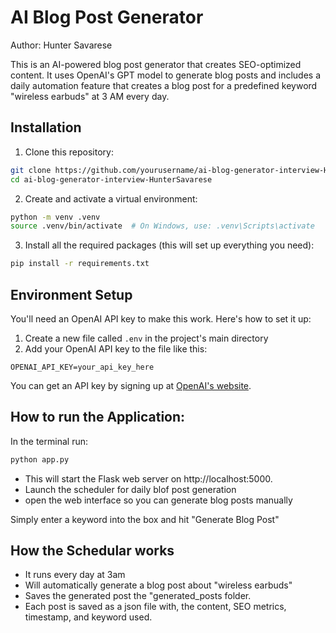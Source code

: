 # AI Blog Post Generator

Author: Hunter Savarese

This is an AI-powered blog post generator that creates SEO-optimized content. It uses OpenAI's GPT model to generate blog posts and includes a daily automation feature that creates a blog post for a predefined keyword "wireless earbuds" at 3 AM every day.

## Installation

1. Clone this repository:
```bash
git clone https://github.com/yourusername/ai-blog-generator-interview-HunterSavarese.git
cd ai-blog-generator-interview-HunterSavarese
```

2. Create and activate a virtual environment:
```bash
python -m venv .venv
source .venv/bin/activate  # On Windows, use: .venv\Scripts\activate
```

3. Install all the required packages (this will set up everything you need):
```bash
pip install -r requirements.txt
```

## Environment Setup

You'll need an OpenAI API key to make this work. Here's how to set it up:

1. Create a new file called `.env` in the project's main directory
2. Add your OpenAI API key to the file like this:
```
OPENAI_API_KEY=your_api_key_here
```

You can get an API key by signing up at [OpenAI's website](https://platform.openai.com/).

## How to run the Application:
 In the terminal run:
```bash
python app.py
```

- This will start the Flask web server on http://localhost:5000.
- Launch the scheduler for daily blof post generation
- open the web interface so you can generate blog posts manually

Simply enter a keyword into the box and hit "Generate Blog Post" 

## How the Schedular works

- It runs every day at 3am
- Will automatically generate a blog post about "wireless earbuds" 
- Saves the generated post the "generated_posts folder. 
- Each post is saved as a json file with, the content, SEO metrics, timestamp, and keyword used. 
